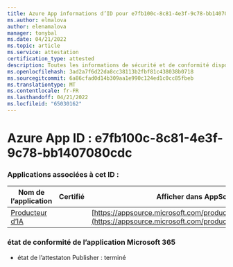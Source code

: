 ```yaml
---
title: Azure App informations d’ID pour e7fb100c-8c81-4e3f-9c78-bb1407080cdc
ms.author: elmalova
author: elenamalova
manager: tonybal
ms.date: 04/21/2022
ms.topic: article
ms.service: attestation
certification_type: attested
description: Toutes les informations de sécurité et de conformité disponibles pour e7fb100c-8c81-4e3f-9c78-bb1407080cdc.
ms.openlocfilehash: 3ad2a7f6d22da8cc38113b2fbf81c438038b0718
ms.sourcegitcommit: 6a86cfad0d14b309aa1e990c124ed1c0cc85fbeb
ms.translationtype: MT
ms.contentlocale: fr-FR
ms.lasthandoff: 04/21/2022
ms.locfileid: "65030162"
---
```

# <a name="azure-app-id-e7fb100c-8c81-4e3f-9c78-bb1407080cdc"></a>Azure App ID : e7fb100c-8c81-4e3f-9c78-bb1407080cdc


### <a name="apps-associated-with-this-id"></a>Applications associées à cet ID :
| **Nom de l’application** | **Certifié** | **Afficher dans AppSource** |
|--------------|---------------|-----------------------|
| [Producteur d’IA](../forward/WA200003883.md) |  | [https://appsource.microsoft.com/product/office/WA200003883](https://appsource.microsoft.com/product/office/WA200003883) |

### <a name="microsoft-365-app-compliance-status"></a>état de conformité de l’application Microsoft 365
- état de l’attestaton Publisher : terminé
